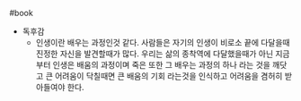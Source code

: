 #book 
- 독후감
    - 인생이란 배우는 과정인것 같다. 사람들은 자기의 인생이 비로소 끝에 다달을때 진정한 자신을 발견할때가 많다. 우리는 삶의 종착역에 다달했을때가 아닌 지금 부터 인생은 배움의 과정이며 죽은 또한 그 배우는 과정의 하나 라는 것을 깨닷고 큰 어려움이 닥칠때면 큰 배움의 기회 라는것을 인식하고 어려움을 겸허히 받아들여야 한다.
